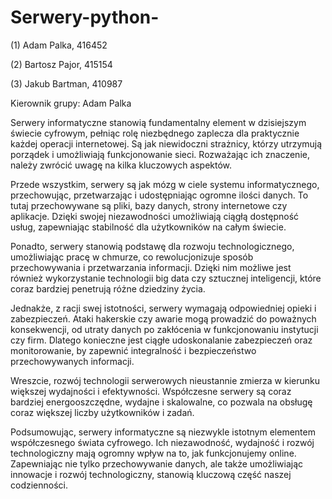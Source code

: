 # Serwery-python-
(1) Adam Palka, 416452

(2) Bartosz Pajor, 415154

(3) Jakub Bartman, 410987

Kierownik grupy: Adam Palka

Serwery informatyczne stanowią fundamentalny element w dzisiejszym świecie cyfrowym, pełniąc rolę niezbędnego zaplecza dla praktycznie każdej operacji internetowej. Są jak niewidoczni strażnicy, którzy utrzymują porządek i umożliwiają funkcjonowanie sieci. Rozważając ich znaczenie, należy zwrócić uwagę na kilka kluczowych aspektów.

Przede wszystkim, serwery są jak mózg w ciele systemu informatycznego, przechowując, przetwarzając i udostępniając ogromne ilości danych. To tutaj przechowywane są pliki, bazy danych, strony internetowe czy aplikacje. Dzięki swojej niezawodności umożliwiają ciągłą dostępność usług, zapewniając stabilność dla użytkowników na całym świecie.

Ponadto, serwery stanowią podstawę dla rozwoju technologicznego, umożliwiając pracę w chmurze, co rewolucjonizuje sposób przechowywania i przetwarzania informacji. Dzięki nim możliwe jest również wykorzystanie technologii big data czy sztucznej inteligencji, które coraz bardziej penetrują różne dziedziny życia.

Jednakże, z racji swej istotności, serwery wymagają odpowiedniej opieki i zabezpieczeń. Ataki hakerskie czy awarie mogą prowadzić do poważnych konsekwencji, od utraty danych po zakłócenia w funkcjonowaniu instytucji czy firm. Dlatego konieczne jest ciągłe udoskonalanie zabezpieczeń oraz monitorowanie, by zapewnić integralność i bezpieczeństwo przechowywanych informacji.

Wreszcie, rozwój technologii serwerowych nieustannie zmierza w kierunku większej wydajności i efektywności. Współczesne serwery są coraz bardziej energooszczędne, wydajne i skalowalne, co pozwala na obsługę coraz większej liczby użytkowników i zadań.

Podsumowując, serwery informatyczne są niezwykle istotnym elementem współczesnego świata cyfrowego. Ich niezawodność, wydajność i rozwój technologiczny mają ogromny wpływ na to, jak funkcjonujemy online. Zapewniając nie tylko przechowywanie danych, ale także umożliwiając innowacje i rozwój technologiczny, stanowią kluczową część naszej codzienności.
